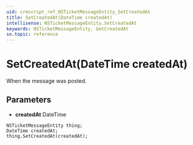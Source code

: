 ```yaml
---
uid: crmscript_ref_NSTicketMessageEntity_SetCreatedAt
title: SetCreatedAt(DateTime createdAt)
intellisense: NSTicketMessageEntity.SetCreatedAt
keywords: NSTicketMessageEntity, GetCreatedAt
so.topic: reference
---
```


# SetCreatedAt(DateTime createdAt)

When the message was posted.

## Parameters

* **createdAt** DateTime

```crmscript
NSTicketMessageEntity thing;
DateTime createdAt;
thing.SetCreatedAt(createdAt);
```

